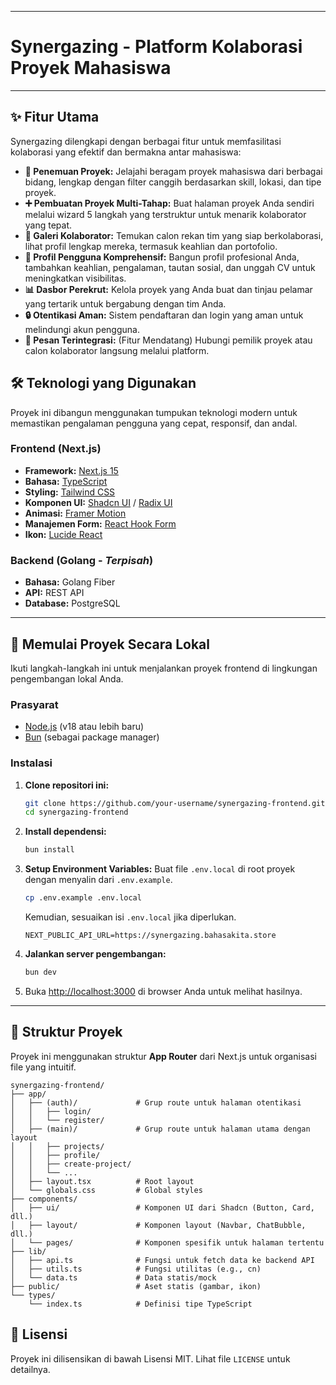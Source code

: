 -----
# Synergazing - Platform Kolaborasi Proyek Mahasiswa
-----

## ✨ Fitur Utama

Synergazing dilengkapi dengan berbagai fitur untuk memfasilitasi kolaborasi yang efektif dan bermakna antar mahasiswa:

  * **🔎 Penemuan Proyek:** Jelajahi beragam proyek mahasiswa dari berbagai bidang, lengkap dengan filter canggih berdasarkan skill, lokasi, dan tipe proyek.
  * **➕ Pembuatan Proyek Multi-Tahap:** Buat halaman proyek Anda sendiri melalui wizard 5 langkah yang terstruktur untuk menarik kolaborator yang tepat.
  * **👥 Galeri Kolaborator:** Temukan calon rekan tim yang siap berkolaborasi, lihat profil lengkap mereka, termasuk keahlian dan portofolio.
  * **👤 Profil Pengguna Komprehensif:** Bangun profil profesional Anda, tambahkan keahlian, pengalaman, tautan sosial, dan unggah CV untuk meningkatkan visibilitas.
  * **📊 Dasbor Perekrut:** Kelola proyek yang Anda buat dan tinjau pelamar yang tertarik untuk bergabung dengan tim Anda.
  * **🔒 Otentikasi Aman:** Sistem pendaftaran dan login yang aman untuk melindungi akun pengguna.
  * **💬 Pesan Terintegrasi:** (Fitur Mendatang) Hubungi pemilik proyek atau calon kolaborator langsung melalui platform.

## 🛠️ Teknologi yang Digunakan

Proyek ini dibangun menggunakan tumpukan teknologi modern untuk memastikan pengalaman pengguna yang cepat, responsif, dan andal.

### Frontend (Next.js)

  * **Framework:** [Next.js 15](https://nextjs.org/)
  * **Bahasa:** [TypeScript](https://www.typescriptlang.org/)
  * **Styling:** [Tailwind CSS](https://tailwindcss.com/)
  * **Komponen UI:** [Shadcn UI](https://ui.shadcn.com/) / [Radix UI](https://www.radix-ui.com/)
  * **Animasi:** [Framer Motion](https://www.framer.com/motion/)
  * **Manajemen Form:** [React Hook Form](https://react-hook-form.com/)
  * **Ikon:** [Lucide React](https://lucide.dev/)

### Backend (Golang - *Terpisah*)

  * **Bahasa:** Golang Fiber
  * **API:** REST API
  * **Database:** PostgreSQL

-----

## 🚀 Memulai Proyek Secara Lokal

Ikuti langkah-langkah ini untuk menjalankan proyek frontend di lingkungan pengembangan lokal Anda.

### Prasyarat

  * [Node.js](https://nodejs.org/en/) (v18 atau lebih baru)
  * [Bun](https://bun.sh/) (sebagai package manager)

### Instalasi

1.  **Clone repositori ini:**

    ```bash
    git clone https://github.com/your-username/synergazing-frontend.git
    cd synergazing-frontend
    ```

2.  **Install dependensi:**

    ```bash
    bun install
    ```

3.  **Setup Environment Variables:**
    Buat file `.env.local` di root proyek dengan menyalin dari `.env.example`.

    ```bash
    cp .env.example .env.local
    ```

    Kemudian, sesuaikan isi `.env.local` jika diperlukan.

    ```env
    NEXT_PUBLIC_API_URL=https://synergazing.bahasakita.store
    ```

4.  **Jalankan server pengembangan:**

    ```bash
    bun dev
    ```

5.  Buka [http://localhost:3000](https://www.google.com/search?q=http://localhost:3000) di browser Anda untuk melihat hasilnya.

-----

## 📁 Struktur Proyek

Proyek ini menggunakan struktur **App Router** dari Next.js untuk organisasi file yang intuitif.

```
synergazing-frontend/
├── app/
│   ├── (auth)/             # Grup route untuk halaman otentikasi
│   │   ├── login/
│   │   └── register/
│   ├── (main)/             # Grup route untuk halaman utama dengan layout
│   │   ├── projects/
│   │   ├── profile/
│   │   ├── create-project/
│   │   └── ...
│   ├── layout.tsx          # Root layout
│   └── globals.css         # Global styles
├── components/
│   ├── ui/                 # Komponen UI dari Shadcn (Button, Card, dll.)
│   ├── layout/             # Komponen layout (Navbar, ChatBubble, dll.)
│   └── pages/              # Komponen spesifik untuk halaman tertentu
├── lib/
│   ├── api.ts              # Fungsi untuk fetch data ke backend API
│   ├── utils.ts            # Fungsi utilitas (e.g., cn)
│   └── data.ts             # Data statis/mock
├── public/                 # Aset statis (gambar, ikon)
└── types/
    └── index.ts            # Definisi tipe TypeScript
```


## 📄 Lisensi

Proyek ini dilisensikan di bawah Lisensi MIT. Lihat file `LICENSE` untuk detailnya.